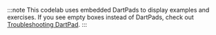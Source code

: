:::note
This codelab uses embedded DartPads to display examples and exercises.
If you see empty boxes instead of DartPads, check out
[Troubleshooting DartPad]({{site.dart-site}}/tools/dartpad/troubleshoot).
:::

